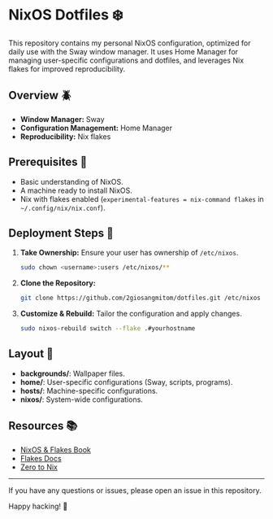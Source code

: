# NixOS Dotfiles ❄️

This repository contains my personal NixOS configuration, optimized for daily use with the Sway window manager. It uses Home Manager for managing user-specific configurations and dotfiles, and leverages Nix flakes for improved reproducibility.

## Overview 🪲

- **Window Manager:** Sway
- **Configuration Management:** Home Manager
- **Reproducibility:** Nix flakes

## Prerequisites 🦖

- Basic understanding of NixOS.
- A machine ready to install NixOS.
- Nix with flakes enabled (`experimental-features = nix-command flakes` in `~/.config/nix/nix.conf`).

## Deployment Steps 🚀

1. **Take Ownership:** Ensure your user has ownership of `/etc/nixos`.
   ```bash
   sudo chown <username>:users /etc/nixos/**
   ```

2. **Clone the Repository:**
   ```bash
   git clone https://github.com/2giosangmitom/dotfiles.git /etc/nixos
   ```

3. **Customize & Rebuild:** Tailor the configuration and apply changes.
   ```bash
   sudo nixos-rebuild switch --flake .#yourhostname
   ```

## Layout 🌳

- **backgrounds/**: Wallpaper files.
- **home/**: User-specific configurations (Sway, scripts, programs).
- **hosts/**: Machine-specific configurations.
- **nixos/**: System-wide configurations.

## Resources 📚

- [NixOS & Flakes Book](https://nixos-and-flakes.thiscute.world/)
- [Flakes Docs](https://nixos.wiki/wiki/Flakes)
- [Zero to Nix](https://zero-to-nix.com/)

---

If you have any questions or issues, please open an issue in this repository.

Happy hacking! 🎉
